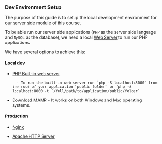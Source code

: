 ### Dev Environment Setup

The purpose of this guide is to setup the local development environment for our server side module of this course.

To be able run our server side applications (`PHP` as the server side language and `MySQL` as the database), we need a local [Web Server](https://en.wikipedia.org/wiki/Web_server) to run our PHP applications.

We have several options to achieve this:

#### Local dev

* [PHP Built-in web server ](http://php.net/manual/en/features.commandline.webserver.php)

        - To run the built-in web server run `php -S localhost:8000` from the root of your application `public folder` or `php -S localhost:8000 -t `/full/path/to/application/public/folder`

* [Download MAMP](https://www.mamp.info/en/downloads/) - It works on both Windows and Mac operating systems.


#### Production

* [Nginx](https://nginx.org/en/)

* [Apache HTTP Server](https://httpd.apache.org/)

